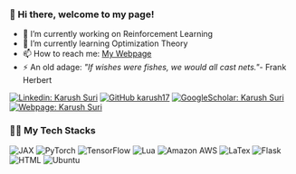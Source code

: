 ### 👋 Hi there, welcome to my page!


- 🔭 I’m currently working on Reinforcement Learning
- 🌱 I’m currently learning Optimization Theory
- 📫 How to reach me: [My Webpage](https://karush17.github.io/)
- ⚡ An old adage: _"If wishes were fishes, we would all cast nets."_- Frank Herbert

[![Linkedin: Karush Suri](https://img.shields.io/badge/-KarushSuri-blue?style=flat-square&logo=Linkedin&logoColor=white&link=https://www.linkedin.com/in/karush-suri-65139a155/)](https://www.linkedin.com/in/karush-suri-65139a155/)
[![GitHub karush17](https://img.shields.io/github/followers/karush17?label=follow&style=social)](https://github.com/karush17)
[![GoogleScholar: Karush Suri](https://img.shields.io/badge/-KarushSuri-blue?style=flat-square&logo=Google&logoColor=white&link=https://scholar.google.co.in/citations?user=ZFCHp9gAAAAJ&hl=en)](https://scholar.google.co.in/citations?user=ZFCHp9gAAAAJ&hl=en)
[![Webpage: Karush Suri](https://img.shields.io/badge/-KarushSuri-purple?style=flat-square&logo=HTML5&logoColor=white&link=https://karush17.github.io/)](https://karush17.github.io/)

### 👨‍💻 My Tech Stacks
<p>
  <img alt="JAX" src="https://img.shields.io/badge/-JAX-8B008B?style=flat-square&logo=JAX&logoColor=white" />
  <img alt="PyTorch" src="https://img.shields.io/badge/-PyTorch-EE4C2C?style=flat-square&logo=PyTorch&logoColor=white" />
  <img alt="TensorFlow" src="https://img.shields.io/badge/-TensorFlow-FF6F00?style=flat-square&logo=TensorFlow&logoColor=white" />
  <img alt="Lua" src="https://img.shields.io/badge/-Lua-ADD8E6?style=flat-square&logo=Lua&logoColor=white" />
  <img alt="Amazon AWS" src="https://img.shields.io/badge/-Amazon_AWS-232F3E?style=flat-square&logo=amazon-aws&logoColor=white" />
  <img alt="LaTex" src="https://img.shields.io/badge/-LaTex-008080?style=flat-square&logo=latex&logoColor=white" />
  <img alt="Flask" src="https://img.shields.io/badge/-Flask-000000?style=flat-square&logo=flask&logoColor=white" />
  <img alt="HTML" src="https://img.shields.io/badge/-HTML-FF00FF?style=flat-square&logo=HTML5&logoColor=white" />
  <img alt="Ubuntu" src="https://img.shields.io/badge/-Ubuntu-FFD700?style=flat-square&logo=ubuntu&logoColor=white" />
</p>

<!-- ### 📈 My Github Stats
![Karush's github stats](https://github-readme-stats.vercel.app/api?username=karush17&hide=prs&theme=dark&show_icons=true&count_private=true)
![Top Langs](https://github-readme-stats.vercel.app/api/top-langs/?username=karush17&layout=compact&theme=dark&hide=jupyternotebook)

 -->


